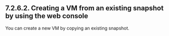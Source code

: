 ## 7.2.6.2. Creating a VM from an existing snapshot by using the web console

You can create a new VM by copying an existing snapshot.

